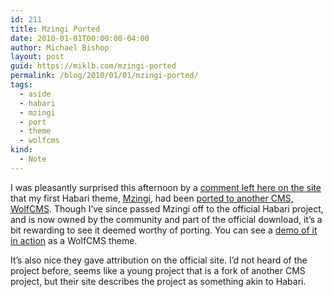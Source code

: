 ```yaml
---
id: 211
title: Mzingi Ported
date: 2010-01-01T00:00:00-04:00
author: Michael Bishop
layout: post
guid: https://miklb.com/mzingi-ported
permalink: /blog/2010/01/01/mzingi-ported/
tags:
  - aside
  - habari
  - mzingi
  - port
  - theme
  - wolfcms
kind:
  - Note
---
```

<p>I was pleasantly surprised this afternoon by a <a href="http://miklb.com/mzingi#comment-4323">comment left here on the site</a> that my first Habari theme, <a href="http://miklb.com/mzingi">Mzingi</a>, had been <a href="http://www.wolfcms.org/wiki/themes:start#mzingi">ported to another CMS, WolfCMS</a>.  Though I’ve since passed Mzingi off to the official Habari project, and is now owned by the community and part of the official download, it’s a bit rewarding to see it deemed worthy of porting.  You can see a <a href="http://adajer.byethost5.com/wolf-themes">demo of it in action</a> as a WolfCMS theme.</p>

<p>It’s also nice they gave attribution on the official site.  I’d not heard of the project before, seems like a young project that is a fork of another CMS project, but their site describes the project as something akin to Habari.</p>